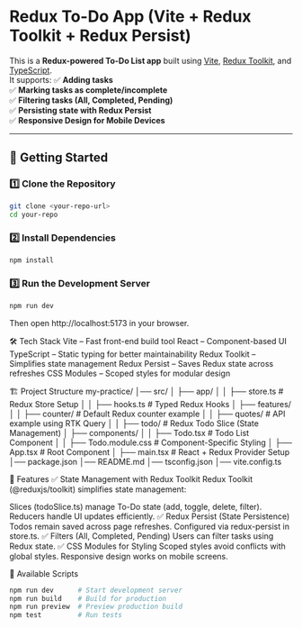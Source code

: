 # Redux To-Do App (Vite + Redux Toolkit + Redux Persist)

This is a **Redux-powered To-Do List app** built using [Vite](https://vitejs.dev/), [Redux Toolkit](https://redux-toolkit.js.org/), and [TypeScript](https://www.typescriptlang.org/).  
It supports:
✅ **Adding tasks**  
✅ **Marking tasks as complete/incomplete**  
✅ **Filtering tasks (All, Completed, Pending)**  
✅ **Persisting state with Redux Persist**  
✅ **Responsive Design for Mobile Devices**  

---

## 🚀 **Getting Started**

### **1️⃣ Clone the Repository**
```sh
git clone <your-repo-url>
cd your-repo
```

### **2️⃣ Install Dependencies**
```sh
npm install
```

### **3️⃣ Run the Development Server**
```sh
npm run dev
```
Then open http://localhost:5173 in your browser.

🛠 Tech Stack
Vite – Fast front-end build tool
React – Component-based UI
TypeScript – Static typing for better maintainability
Redux Toolkit – Simplifies state management
Redux Persist – Saves Redux state across refreshes
CSS Modules – Scoped styles for modular design

🏗 Project Structure
my-practice/
│── src/
│   ├── app/
│   │   ├── store.ts           # Redux Store Setup
│   │   ├── hooks.ts           # Typed Redux Hooks
│   ├── features/
│   │   ├── counter/           # Default Redux counter example
│   │   ├── quotes/            # API example using RTK Query
│   │   ├── todo/              # Redux Todo Slice (State Management)
│   ├── components/
│   │   ├── Todo.tsx           # Todo List Component
│   │   ├── Todo.module.css     # Component-Specific Styling
│   ├── App.tsx                # Root Component
│   ├── main.tsx               # React + Redux Provider Setup
│── package.json
│── README.md
│── tsconfig.json
│── vite.config.ts

🌟 Features
✅ State Management with Redux Toolkit
Redux Toolkit (@reduxjs/toolkit) simplifies state management:

Slices (todoSlice.ts) manage To-Do state (add, toggle, delete, filter).
Reducers handle UI updates efficiently.
✅ Redux Persist (State Persistence)
Todos remain saved across page refreshes.
Configured via redux-persist in store.ts.
✅ Filters (All, Completed, Pending)
Users can filter tasks using Redux state.
✅ CSS Modules for Styling
Scoped styles avoid conflicts with global styles.
Responsive design works on mobile screens.

📜 Available Scripts
```sh
npm run dev      # Start development server
npm run build    # Build for production
npm run preview  # Preview production build
npm test         # Run tests
```
